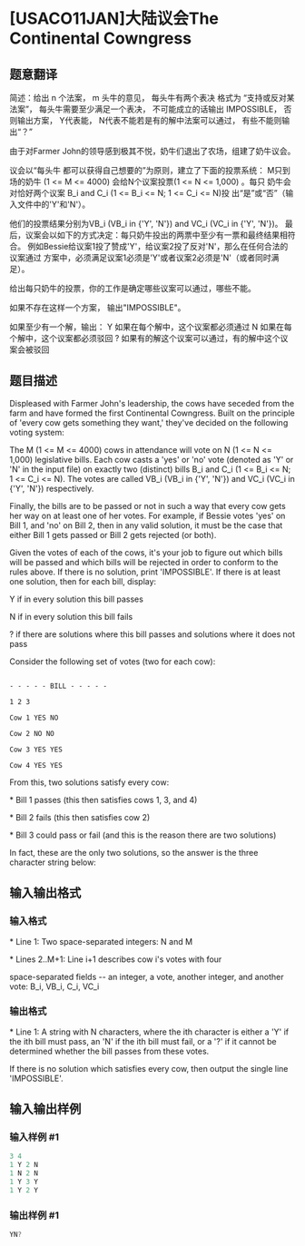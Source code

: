 # [USACO11JAN]大陆议会The Continental Cowngress

## 题意翻译

简述：给出 n 个法案， m 头牛的意见， 每头牛有两个表决 格式为 “支持或反对某法案”， 每头牛需要至少满足一个表决， 不可能成立的话输出 IMPOSSIBLE， 否则输出方案， Y代表能， N代表不能若是有的解中法案可以通过， 有些不能则输出“？”

由于对Farmer John的领导感到极其不悦，奶牛们退出了农场，组建了奶牛议会。

议会以“每头牛 都可以获得自己想要的”为原则，建立了下面的投票系统： M只到场的奶牛 (1 <= M <= 4000) 会给N个议案投票(1 <= N <= 1,000) 。每只 奶牛会对恰好两个议案 B\_i and C\_i (1 <= B\_i <= N; 1 <= C\_i <= N)投 出“是”或“否”（输入文件中的'Y'和'N'）。

他们的投票结果分别为VB\_i (VB\_i in {'Y', 'N'}) and VC\_i (VC\_i in {'Y', 'N'})。 最后，议案会以如下的方式决定：每只奶牛投出的两票中至少有一票和最终结果相符合。 例如Bessie给议案1投了赞成'Y'，给议案2投了反对'N'，那么在任何合法的议案通过 方案中，必须满足议案1必须是'Y'或者议案2必须是'N'（或者同时满足）。

给出每只奶牛的投票，你的工作是确定哪些议案可以通过，哪些不能。

如果不存在这样一个方案， 输出"IMPOSSIBLE"。

如果至少有一个解，输出： Y 如果在每个解中，这个议案都必须通过 N 如果在每个解中，这个议案都必须驳回 ? 如果有的解这个议案可以通过，有的解中这个议案会被驳回

## 题目描述

Displeased with Farmer John's leadership, the cows have seceded from the farm and have formed the first Continental Cowngress. Built on the principle of 'every cow gets something they want,' they've decided on the following voting system:

The M (1 <= M <= 4000) cows in attendance will vote on N (1 <= N <= 1,000) legislative bills. Each cow casts a 'yes' or 'no' vote (denoted as 'Y' or 'N' in the input file) on exactly two (distinct) bills B\_i and C\_i (1 <= B\_i <= N; 1 <= C\_i <= N). The votes are called VB\_i (VB\_i in {'Y', 'N'}) and VC\_i (VC\_i in {'Y', 'N'}) respectively.

Finally, the bills are to be passed or not in such a way that every cow gets her way on at least one of her votes. For example, if Bessie votes 'yes' on Bill 1, and 'no' on Bill 2, then in any valid solution, it must be the case that either Bill 1 gets passed or Bill 2 gets rejected (or both).

Given the votes of each of the cows, it's your job to figure out which bills will be passed and which bills will be rejected in order to conform to the rules above. If there is no solution, print 'IMPOSSIBLE'. If there is at least one solution, then for each bill, display:

Y if in every solution this bill passes

N if in every solution this bill fails

? if there are solutions where this bill passes and solutions where it does not pass

Consider the following set of votes (two for each cow):

```

- - - - - BILL - - - - -

1 2 3

Cow 1 YES NO

Cow 2 NO NO

Cow 3 YES YES

Cow 4 YES YES

```

From this, two solutions satisfy every cow:

\* Bill 1 passes (this then satisfies cows 1, 3, and 4)

\* Bill 2 fails (this then satisfies cow 2)

\* Bill 3 could pass or fail (and this is the reason there are two solutions)

In fact, these are the only two solutions, so the answer is the three character string below:

## 输入输出格式

### 输入格式

\* Line 1: Two space-separated integers: N and M

\* Lines 2..M+1: Line i+1 describes cow i's votes with four

space-separated fields -- an integer, a vote, another integer, and another vote: B\_i, VB\_i, C\_i, VC\_i

### 输出格式

\* Line 1: A string with N characters, where the ith character is either a 'Y' if the ith bill must pass, an 'N' if the ith bill must fail, or a '?' if it cannot be determined whether the bill passes from these votes.

If there is no solution which satisfies every cow, then output the single line 'IMPOSSIBLE'.

## 输入输出样例

### 输入样例 #1

```cpp
3 4 
1 Y 2 N 
1 N 2 N 
1 Y 3 Y 
1 Y 2 Y 

```
### 输出样例 #1

```cpp
YN? 

```
